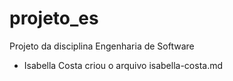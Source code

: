 # projeto\_es

Projeto da disciplina Engenharia de Software


- Isabella Costa criou o arquivo isabella-costa.md



